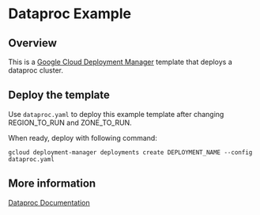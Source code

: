 # Dataproc Example

## Overview

This is a [Google Cloud Deployment
Manager](https://cloud.google.com/deployment-manager/overview) template that
deploys a dataproc cluster.

## Deploy the template

Use `dataproc.yaml` to deploy this example template after changing
REGION_TO_RUN and ZONE_TO_RUN.

When ready, deploy with following command:

    gcloud deployment-manager deployments create DEPLOYMENT_NAME --config dataproc.yaml

## More information

[Dataproc Documentation](https://cloud.google.com/dataproc/)
